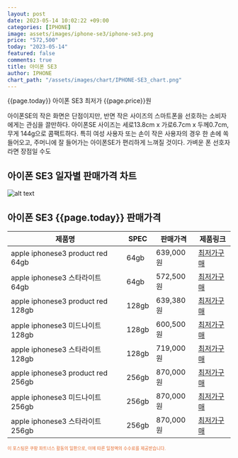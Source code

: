 ```yaml
---
layout: post
date: 2023-05-14 10:02:22 +09:00
categories: [IPHONE]
image: assets/images/iphone-se3/iphone-se3.png
price: "572,500"
today: "2023-05-14"
featured: false
comments: true
title: 아이폰 SE3
author: IPHONE
chart_path: "/assets/images/chart/IPHONE-SE3_chart.png"
---
```


{{page.today}} 아이폰 SE3 최저가 {{page.price}}원

아이폰SE의 작은 화면은 단점이지만, 반면 작은 사이즈의 스마트폰을 선호하는 소비자에게는 관심을 끌만하다.
아이폰SE 사이즈는 세로13.8cm x 가로6.7cm x 두께0.7cm, 무게 144g으로 콤팩트하다. 
특히 여성 사용자 또는 손이 작은 사용자의 경우 한 손에 쏙 들어오고, 주머니에 잘 들어가는 아이폰SE가 편리하게 느껴질 것이다.
가벼운 폰 선호자라면 장점일 수도

## 아이폰 SE3 일자별 판매가격 차트
![alt text]({{page.chart_path}} "아이폰 SE3 판매가격 차트")

## 아이폰 SE3 {{page.today}} 판매가격
<main>
<table id="rwd-table-large">
  <thead>
    <tr>
      <th>제품명</th>
      <th>SPEC</th>
      <th>판매가격</th>
      <th>제품링크</th>
    </tr>
  </thead>
  <tbody><tr>
        <td>apple iphonese3 product red 64gb </td>
        <td>64gb</td>
        <td>639,000원</td>
        <td><a href='https://link.coupang.com/a/SOZrL' target='_blank'>최저가구매</a></td>
        </tr><tr>
        <td>apple iphonese3 스타라이트 64gb </td>
        <td>64gb</td>
        <td>572,500원</td>
        <td><a href='https://link.coupang.com/a/SOZuC' target='_blank'>최저가구매</a></td>
        </tr><tr>
        <td>apple iphonese3 product red 128gb </td>
        <td>128gb</td>
        <td>639,380원</td>
        <td><a href='https://link.coupang.com/a/SOZx2' target='_blank'>최저가구매</a></td>
        </tr><tr>
        <td>apple iphonese3 미드나이트 128gb </td>
        <td>128gb</td>
        <td>600,500원</td>
        <td><a href='https://link.coupang.com/a/SOZBl' target='_blank'>최저가구매</a></td>
        </tr><tr>
        <td>apple iphonese3 스타라이트 128gb </td>
        <td>128gb</td>
        <td>719,000원</td>
        <td><a href='https://link.coupang.com/a/SOZJU' target='_blank'>최저가구매</a></td>
        </tr><tr>
        <td>apple iphonese3 product red 256gb </td>
        <td>256gb</td>
        <td>870,000원</td>
        <td><a href='https://link.coupang.com/a/SOZL6' target='_blank'>최저가구매</a></td>
        </tr><tr>
        <td>apple iphonese3 미드나이트 256gb </td>
        <td>256gb</td>
        <td>870,000원</td>
        <td><a href='https://link.coupang.com/a/SOZOg' target='_blank'>최저가구매</a></td>
        </tr><tr>
        <td>apple iphonese3 스타라이트 256gb </td>
        <td>256gb</td>
        <td>870,000원</td>
        <td><a href='https://link.coupang.com/a/SOZPV' target='_blank'>최저가구매</a></td>
        </tr></tbody>
</table>
</main>
<div style="color:#e56a2c;font-size: 0.7em;" >
이 포스팅은 쿠팡 파트너스 활동의 일환으로, 이에 따른 일정액의 수수료를 제공받습니다.
</div>
